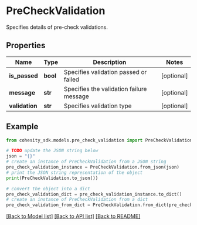 # PreCheckValidation

Specifies details of pre-check validations.

## Properties

Name | Type | Description | Notes
------------ | ------------- | ------------- | -------------
**is_passed** | **bool** | Specifies validation passed or failed | [optional] 
**message** | **str** | Specifies the validation failure message | [optional] 
**validation** | **str** | Specifies validation type | [optional] 

## Example

```python
from cohesity_sdk.models.pre_check_validation import PreCheckValidation

# TODO update the JSON string below
json = "{}"
# create an instance of PreCheckValidation from a JSON string
pre_check_validation_instance = PreCheckValidation.from_json(json)
# print the JSON string representation of the object
print(PreCheckValidation.to_json())

# convert the object into a dict
pre_check_validation_dict = pre_check_validation_instance.to_dict()
# create an instance of PreCheckValidation from a dict
pre_check_validation_from_dict = PreCheckValidation.from_dict(pre_check_validation_dict)
```
[[Back to Model list]](../README.md#documentation-for-models) [[Back to API list]](../README.md#documentation-for-api-endpoints) [[Back to README]](../README.md)


